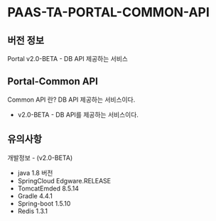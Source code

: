 # PAAS-TA-PORTAL-COMMON-API
## 버전 정보
Portal v2.0-BETA - DB API 제공하는 서비스

## Portal-Common API
Common API 란? DB API 제공하는 서비스이다.
- v2.0-BETA - DB API를 제공하는 서비스이다.

## 유의사항
개발정보 - (v2.0-BETA)
- java 1.8 버전
- SpringCloud Edgware.RELEASE 
- TomcatEmded 8.5.14
- Gradle 4.4.1
- Spring-boot 1.5.10
- Redis 1.3.1